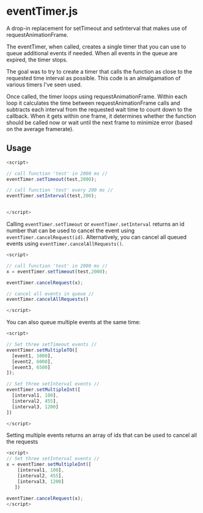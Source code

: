 # eventTimer.js

A drop-in replacement for setTimeout and setInterval that makes use of requestAnimationFrame. 

The eventTimer, when called, creates a single timer that you can use to queue additional events if needed. When all events in the queue are expired, the timer stops. 

The goal was to try to create a timer that calls the function as close to the requested time interval as possible. This code is an almalgamation of various timers I've seen used. 

Once called, the timer loops using requestAnimationFrame. Within each loop it calculates the time between requestAnimationFrame calls and subtracts each interval from the requested wait time to count down to the callback. When it gets within one frame, it determines whether the function should be called now or wait until the next frame to minimize error (based on the average framerate).


## Usage

```javascript
<script>

// call function 'test' in 2000 ms //
eventTimer.setTimeout(test,2000);

// call function 'test' every 200 ms //
eventTimer.setInterval(test,200);


</script>
```


Calling ```eventTimer.setTimeout``` or ```eventTimer.setInterval``` returns an id number that can be used to cancel the event using ```eventTimer.cancelRequest(id)```. Alternatively, you can cancel all queued events using ```eventTimer.cancelAllRequests()```.


```javascript
<script>

// call function 'test' in 2000 ms //
x = eventTimer.setTimeout(test,2000);

eventTimer.cancelRequest(x);

// cancel all events in queue //
eventTimer.cancelAllRequests()

</script>
```


You can also queue multiple events at the same time:

```javascript
<script>

// Set three setTimeout events //
eventTimer.setMultipleTO([
  [event1, 1000],
  [event2, 6000],
  [event3, 6500]
]);

// Set three setInterval events //
eventTimer.setMultipleInt([
  [interval1, 100],
  [interval2, 455],
  [interval3, 1200]
])

</script>
```


Setting multiple events returns an array of ids that can be used to cancel all the requests


```javascript
<script>
// Set three setInterval events //
x = eventTimer.setMultipleInt([
    [interval1, 100],
    [interval2, 455],
    [interval3, 1200]
   ])
   
eventTimer.cancelRequest(x);
</script>
```
